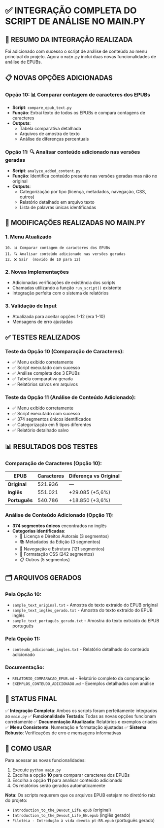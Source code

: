 ✅ INTEGRAÇÃO COMPLETA DO SCRIPT DE ANÁLISE NO MAIN.PY
=========================================================

## 🎯 RESUMO DA INTEGRAÇÃO REALIZADA

Foi adicionado com sucesso o script de análise de conteúdo ao menu principal do projeto. Agora o `main.py` inclui duas novas funcionalidades de análise de EPUBs.

## 📋 NOVAS OPÇÕES ADICIONADAS

### **Opção 10**: 📊 Comparar contagem de caracteres dos EPUBs
- **Script**: `compare_epub_text.py`
- **Função**: Extrai texto de todos os EPUBs e compara contagens de caracteres
- **Outputs**: 
  - Tabela comparativa detalhada
  - Arquivos de amostra de texto
  - Análise de diferenças percentuais

### **Opção 11**: 🔍 Analisar conteúdo adicionado nas versões geradas
- **Script**: `analyze_added_content.py`
- **Função**: Identifica conteúdo presente nas versões geradas mas não no original
- **Outputs**:
  - Categorização por tipo (licença, metadados, navegação, CSS, outros)
  - Relatório detalhado em arquivo texto
  - Lista de palavras únicas identificadas

## 🔧 MODIFICAÇÕES REALIZADAS NO MAIN.PY

### 1. **Menu Atualizado**
```
10. 📊 Comparar contagem de caracteres dos EPUBs
11. 🔍 Analisar conteúdo adicionado nas versões geradas
12. ❌ Sair  (movido de 10 para 12)
```

### 2. **Novas Implementações**
- Adicionadas verificações de existência dos scripts
- Chamadas utilizando a função `run_script()` existente
- Integração perfeita com o sistema de relatórios

### 3. **Validação de Input**
- Atualizada para aceitar opções 1-12 (era 1-10)
- Mensagens de erro ajustadas

## ✅ TESTES REALIZADOS

### **Teste da Opção 10** (Comparação de Caracteres):
- ✅ Menu exibido corretamente
- ✅ Script executado com sucesso
- ✅ Análise completa dos 3 EPUBs
- ✅ Tabela comparativa gerada
- ✅ Relatórios salvos em arquivos

### **Teste da Opção 11** (Análise de Conteúdo Adicionado):
- ✅ Menu exibido corretamente  
- ✅ Script executado com sucesso
- ✅ 374 segmentos únicos identificados
- ✅ Categorização em 5 tipos diferentes
- ✅ Relatório detalhado salvo

## 📊 RESULTADOS DOS TESTES

### **Comparação de Caracteres** (Opção 10):
| EPUB | Caracteres | Diferença vs Original |
|------|------------|----------------------|
| **Original** | 521.936 | — |
| **Inglês** | 551.021 | +29.085 (+5,6%) |
| **Português** | 540.786 | +18.850 (+3,6%) |

### **Análise de Conteúdo Adicionado** (Opção 11):
- **374 segmentos únicos** encontrados no inglês
- **Categorias identificadas**:
  - 📄 Licença e Direitos Autorais (3 segmentos)
  - 📚 Metadados da Edição (3 segmentos)
  - 🧭 Navegação e Estrutura (121 segmentos)
  - 🎨 Formatação CSS (242 segmentos)
  - 📋 Outros (5 segmentos)

## 🗂️ ARQUIVOS GERADOS

### **Pela Opção 10**:
- `sample_text_original.txt` - Amostra do texto extraído do EPUB original
- `sample_text_inglês_gerado.txt` - Amostra do texto extraído do EPUB inglês
- `sample_text_português_gerado.txt` - Amostra do texto extraído do EPUB português

### **Pela Opção 11**:
- `conteudo_adicionado_ingles.txt` - Relatório detalhado do conteúdo adicionado

### **Documentação**:
- `RELATORIO_COMPARACAO_EPUB.md` - Relatório completo da comparação
- `EXEMPLOS_CONTEUDO_ADICIONADO.md` - Exemplos detalhados com análise

## 🎉 STATUS FINAL

✅ **Integração Completa**: Ambos os scripts foram perfeitamente integrados ao `main.py`
✅ **Funcionalidade Testada**: Todas as novas opções funcionam corretamente
✅ **Documentação Atualizada**: Relatórios e exemplos criados
✅ **Menu Consistente**: Numeração e formatação ajustadas
✅ **Sistema Robusto**: Verificações de erro e mensagens informativas

## 🚀 COMO USAR

Para acessar as novas funcionalidades:

1. Execute `python main.py`
2. Escolha a opção **10** para comparar caracteres dos EPUBs
3. Escolha a opção **11** para analisar conteúdo adicionado
4. Os relatórios serão gerados automaticamente

**Nota**: Os scripts requerem que os arquivos EPUB estejam no diretório raiz do projeto:
- `Introduction_to_the_Devout_Life.epub` (original)
- `Introduction_to_the_Devout_Life_EN.epub` (inglês gerado)
- `Filotéia - Introdução à vida devota pt-BR.epub` (português gerado)
